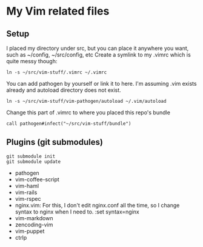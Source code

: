 My Vim related files
====================

Setup
-----
I placed my directory under src, but you can place it anywhere you want, such as ~/config, ~/src/config, etc
Create a symlink to my .vimrc which is quite messy though:

    ln -s ~/src/vim-stuff/.vimrc ~/.vimrc

You can add pathogen by yourself or link it to here. I'm assuming .vim exists already and autoload directory does not exist.

    ln -s ~/src/vim-stuff/vim-pathogen/autoload ~/.vim/autoload

Change this part of .vimrc to where you placed this repo's bundle

    call pathogen#infect("~/src/vim-stuff/bundle")

Plugins (git submodules)
-------

    git submodule init
    git submodule update

* pathogen
* vim-coffee-script
* vim-haml
* vim-rails
* vim-rspec
* nginx.vim: For this, I don't edit nginx.conf all the time, so I change syntax to nginx when I need to. :set syntax=nginx
* vim-markdown
* zencoding-vim
* vim-puppet
* ctrlp

